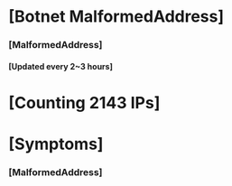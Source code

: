 # [Botnet MalformedAddress]
### [MalformedAddress]
#### [Updated every 2~3 hours]

# [Counting 2143 IPs]

# [Symptoms] 
###   [MalformedAddress]
